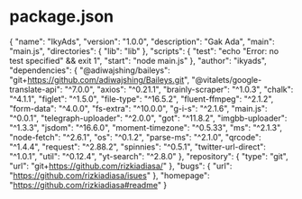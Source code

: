 # package.json
{   "name": "IkyAds",   "version": "1.0.0",   "description": "Gak Ada",   "main": "main.js",   "directories": {     "lib": "lib"   },   "scripts": {     "test": "echo \"Error: no test specified\" &amp;&amp; exit 1",     "start": "node main.js"   },   "author": "ikyads",   "dependencies": {     "@adiwajshing/baileys": "git+https://github.com/adiwajshing/Baileys.git",     "@vitalets/google-translate-api": "^7.0.0",     "axios": "^0.21.1",     "brainly-scraper": "^1.0.3",     "chalk": "^4.1.1",     "figlet": "^1.5.0",     "file-type": "^16.5.2",     "fluent-ffmpeg": "^2.1.2",     "form-data": "^4.0.0",     "fs-extra": "^10.0.0",     "g-i-s": "^2.1.6",     "main.js": "^0.0.1",     "telegraph-uploader": "^2.0.0",     "got": "^11.8.2",     "imgbb-uploader": "^1.3.3",     "jsdom": "^16.6.0",     "moment-timezone": "^0.5.33",     "ms": "^2.1.3",     "node-fetch": "^2.6.1",     "os": "^0.1.2",     "parse-ms": "^2.1.0",     "qrcode": "^1.4.4",     "request": "^2.88.2",     "spinnies": "^0.5.1",     "twitter-url-direct": "^1.0.1",     "util": "^0.12.4",     "yt-search": "^2.8.0"   },   "repository": {     "type": "git",     "url": "git+https://github.com/rizkiadiasa/"   },   "bugs": {     "url": "https://github.com/rizkiadiasa/isues"   },   "homepage": "https://github.com/rizkiadiasa#readme" }
